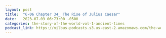 ```yaml
---
layout: post
title:  "6-06 Chapter 34_ The Rise of Julius Caesar"
date:   2023-07-09 06:73:00 -0500
categories: the-story-of-the-world-vol-1-ancient-times
podcast_link: https://nilbus-podcasts.s3.us-east-2.amazonaws.com/the-well-trained-mind/The%20Story%20of%20the%20World%20Vol.%201%20Ancient%20Times/6-06%20Chapter%2034_%20The%20Rise%20of%20Julius%20Caesar.mp3
---
```

